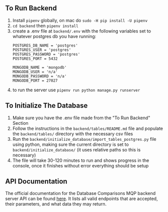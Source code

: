 ## To Run Backend
1. Install `pipenv` globally, on mac do `sudo -H pip install -U pipenv`
2. `cd backend` then `pipenv install`
3. create a .env file at `backend/.env` with the following variables set to whatever postgres db you have running:
   ```
   POSTGRES_DB_NAME = 'postgres'
   POSTGRES_USER = 'postgres'
   POSTGRES_PASSWORD = 'postgres'
   POSTGRES_PORT = 5432

   MONGODB_NAME = 'mongodb'
   MONGODB_USER = 'n/a'
   MONGODB_PASSWORD = 'n/a'
   MONGODB_PORT = 27027
   ```
5. to run the server use `pipenv run python manage.py runserver`

## To Initialize The Database
1. Make sure you have the .env file made from the "To Run Backend" Section
2. Follow the instructions in the `backend/tables/README.md` file and populate the `backend/tables/` directory with the necessary csv files
3. Run the `backend/initialize_database/import_tables_postgres.py` file using python, making sure the current directory is set to `backend/initialize_database/` (it uses relative paths so this is necessary)
4. The file will take 30-120 minutes to run and shows progress in the console, once it finishes without error everything should be setup

## API Documentation
The official documentation for the Database Comparisons MQP backend server API can be found [here](https://docs.google.com/document/d/1B1xUGPmOIDTEQIid9YhgwJ5izbkABrPRAQSxMi_hqDw/edit#heading=h.r622w7lo9cqg).  It lists all valid endpoints that are accepted, their parameters, and what data they may return.

